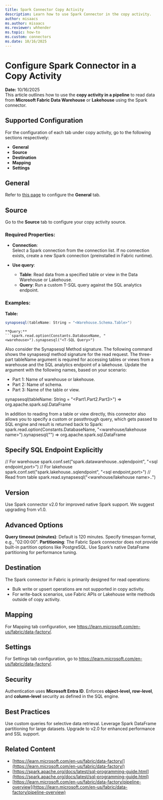 ```yaml
---
title: Spark Connector Copy Activity
description: Learn how to use Spark Connector in the copy activity.
author: misaacs
ms.author: misaacs
ms.reviewer: whhender
ms.topic: how-to
ms.custom: connectors
ms.date: 10/16/2025
---
```


# Configure Spark Connector in a Copy Activity

**Date:** 10/16/2025  
This article outlines how to use the **copy activity in a pipeline** to read data from **Microsoft Fabric Data Warehouse** or **Lakehouse** using the Spark connector.

## Supported Configuration

For the configuration of each tab under copy activity, go to the following sections respectively:

- **General**
- **Source**
- **Destination**
- **Mapping**
- **Settings**

## General

Refer to [this page](pipeline-overview.md) to configure the **General** tab.


## Source

Go to the **Source** tab to configure your copy activity source.

### Required Properties:

- **Connection**:  
  Select a Spark connection from the connection list. If no connection exists, create a new Spark connection (preinstalled in Fabric runtime).

- **Use query**:  
  - **Table**: Read data from a specified table or view in the Data Warehouse or Lakehouse.  
  - **Query**: Run a custom T-SQL query against the SQL analytics endpoint.

### Examples:

**Table:**
```scala
synapsesql(tableName: String = "<Warehouse.Schema.Table>")
```

```
**Query:**
```spark.read.option(Constants.DatabaseName, "<warehouse>").synapsesql("<T-SQL Query>")
```

Also consider the Synapsesql Method signature. The following command shows the synapsesql method signature for the read request. The three-part tableName argument is required for accessing tables or views from a warehouse and the SQL analytics endpoint of a lakehouse. Update the argument with the following names, based on your scenario:
  - Part 1: Name of warehouse or lakehouse.
  - Part 2: Name of schema.
  - Part 3: Name of the table or view.

synapsesql(tableName: String = "<Part1.Part2.Part3>") => org.apache.spark.sql.DataFrame

  In addition to reading from a table or view directly, this connector also allows you to specify a custom or passthrough query, which gets passed to SQL engine and result is returned back to Spark:
spark.read.option(Constants.DatabaseName, "<warehouse/lakehouse name>").synapsesql("<T-SQL Query>") => org.apache.spark.sql.DataFrame


## Specify SQL Endpoint Explicitly 
  // For warehouse
spark.conf.set("spark.datawarehouse.<warehouse name>.sqlendpoint", "<sql endpoint,port>")
// For lakehouse
spark.conf.set("spark.lakehouse.<lakehouse name>.sqlendpoint", "<sql endpoint,port>")
// Read from table
spark.read.synapsesql("<warehouse/lakehouse name>.<schema name>.<table or view name>")

## Version 
Use Spark connector v2.0 for improved native Spark support. We suggest upgrading from v1.0.

## Advanced Options 
**Query timeout (minutes)**: Default is 120 minutes. Specify timespan format, e.g., "02:00:00".
**Partitioning**: The Fabric Spark connector does not provide built-in partition options like PostgreSQL. Use Spark’s native DataFrame partitioning for performance tuning.


## Destination 
The Spark connector in Fabric is primarily designed for read operations:
  - Bulk write or upsert operations are not supported in copy activity.
  - For write-back scenarios, use Fabric APIs or Lakehouse write methods outside of copy activity.

## Mapping
For Mapping tab configuration, see https://learn.microsoft.com/en-us/fabric/data-factory/.

## Settings
For Settings tab configuration, go to https://learn.microsoft.com/en-us/fabric/data-factory/.


## Security
Authentication uses **Microsoft Entra ID**.
Enforces **object-level, row-level**, and **column-level** security as defined in the SQL engine.

## Best Practices
Use custom queries for selective data retrieval.
Leverage Spark DataFrame partitioning for large datasets.
Upgrade to v2.0 for enhanced performance and SSL support.

## Related Content 
  - [https://learn.microsoft.com/en-us/fabric/data-factory/](https://learn.microsoft.com/en-us/fabric/data-factory/)
  - [https://spark.apache.org/docs/latest/sql-programming-guide.html](https://spark.apache.org/docs/latest/sql-programming-guide.html)
  - [https://learn.microsoft.com/en-us/fabric/data-factory/pipeline-overview](https://learn.microsoft.com/en-us/fabric/data-factory/pipeline-overview)
